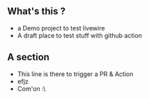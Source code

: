 ## What's this ?

- a Demo project to test livewire
- A draft place to test stuff with github action

## A section

- This line is there to trigger a PR & Action
- efjz
- Com'on :\